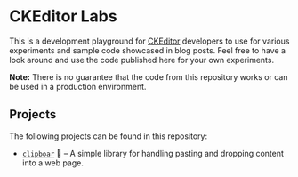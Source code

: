 # CKEditor Labs

This is a development playground for [CKEditor](https://ckeditor.com/) developers to use for various experiments and sample code showcased in blog posts. Feel free to have a look around and use the code published here for your own experiments.

**Note:** There is no guarantee that the code from this repository works or can be used in a production environment.

## Projects

The following projects can be found in this repository:

* [`clipboar`](https://github.com/ckeditor/labs/tree/master/clipboar) :boar: &ndash; A simple library for handling pasting and dropping content into a web page.

